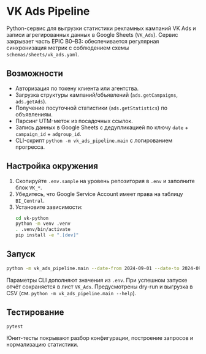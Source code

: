 # VK Ads Pipeline

Python-сервис для выгрузки статистики рекламных кампаний VK Ads и записи агрегированных данных в Google Sheets (`VK_Ads`). Сервис закрывает часть EPIC B0–B3: обеспечивается регулярная синхронизация метрик с соблюдением схемы `schemas/sheets/vk_ads.yaml`.

## Возможности
- Авторизация по токену клиента или агентства.
- Загрузка структуры кампаний/объявлений (`ads.getCampaigns`, `ads.getAds`).
- Получение посуточной статистики (`ads.getStatistics`) по объявлениям.
- Парсинг UTM-меток из посадочных ссылок.
- Запись данных в Google Sheets с дедупликацией по ключу `date` + `campaign_id` + `adgroup_id`.
- CLI-скрипт `python -m vk_ads_pipeline.main` с логированием прогресса.

## Настройка окружения
1. Cкопируйте `.env.sample` на уровень репозитория в `.env` и заполните блок `VK_*`.
2. Убедитесь, что Google Service Account имеет права на таблицу `BI_Central`.
3. Установите зависимости:
   ```bash
   cd vk-python
   python -m venv .venv
   . .venv/bin/activate
   pip install -e ".[dev]"
   ```

## Запуск
```bash
python -m vk_ads_pipeline.main --date-from 2024-09-01 --date-to 2024-09-30
```

Параметры CLI дополняют значения из `.env`. При успешном запуске отчёт сохраняется в лист `VK_Ads`. Предусмотрены dry-run и выгрузка в CSV (см. `python -m vk_ads_pipeline.main --help`).

## Тестирование
```bash
pytest
```

Юнит-тесты покрывают разбор конфигурации, построение запросов и нормализацию статистики.
